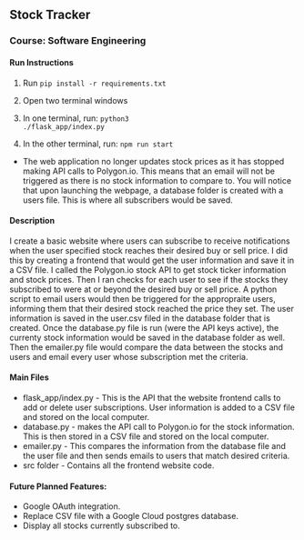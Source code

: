 ## Stock Tracker
### Course: Software Engineering

#### Run Instructions

1. Run <code>pip install -r requirements.txt</code>

2. Open two terminal windows

3. In one terminal, run: <code>python3 ./flask_app/index.py</code>

4. In the other terminal, run: <code>npm run start</code>

*  The web application no longer updates stock prices as it has stopped making API calls to Polygon.io.  This means that an email will not be triggered as there is no stock information to compare to. You will notice that upon launching the webpage, a database folder is created with a users file.  This is where all subscribers would be saved.


#### Description
<p>I create a basic website where users can subscribe to receive notifications when the user specified stock reaches their desired buy or sell price. I did this by creating a frontend that would get the user information and save it in a CSV file. I called the Polygon.io stock API to get stock ticker information and stock prices.  Then I ran checks for each user to see if the stocks they subscribed to were at or beyond the desired buy or sell price. A python script to email users would then be triggered for the appropraite users, informing them that their desired stock reached the price they set. The user information is saved in the user.csv filed in the database folder that is created.  Once the database.py file is run (were the API keys active), the currenty stock information would be saved in the database folder as well. Then the emailer.py file would compare the data between the stocks and users and email every user whose subscription met the criteria. 

#### Main Files
* flask_app/index.py - This is the API that the website frontend calls to add or delete user subscriptions. User information is added to a CSV file and stored on the local computer.
* database.py - makes the API call to Polygon.io for the stock information. This is then stored in a CSV file and stored on the local computer.
* emailer.py - This compares the information from the database file and the user file and then sends emails to users that match desired criteria.
* src folder - Contains all the frontend website code.


#### Future Planned Features:

* Google OAuth integration.
* Replace CSV file with a Google Cloud postgres database.
* Display all stocks currently subscribed to.
